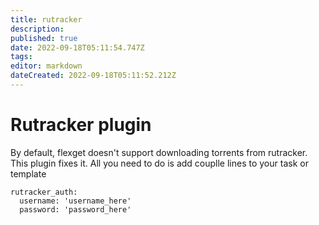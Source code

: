 ```yaml
---
title: rutracker
description: 
published: true
date: 2022-09-18T05:11:54.747Z
tags: 
editor: markdown
dateCreated: 2022-09-18T05:11:52.212Z
---
```


# Rutracker plugin
By default, flexget doesn't support downloading torrents from rutracker. This plugin fixes it. All you need to do is add couplle lines to your task or template

```
rutracker_auth:
  username: 'username_here'
  password: 'password_here'
```
